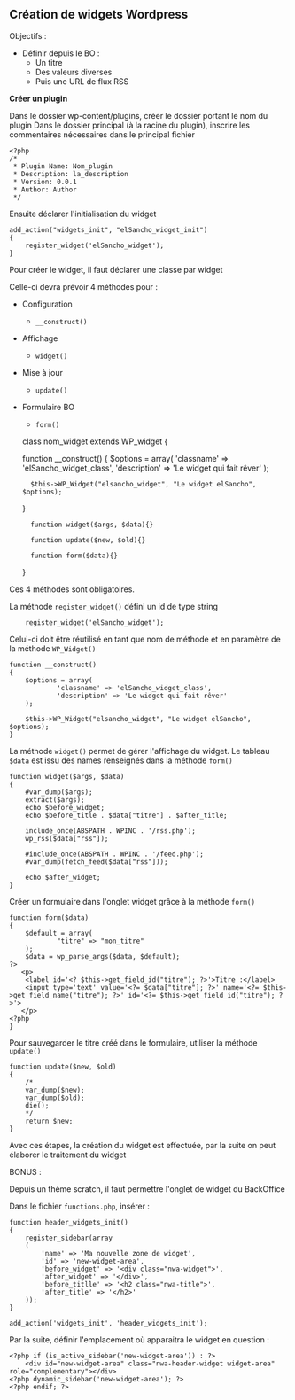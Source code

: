 Création de widgets Wordpress
-

Objectifs : 

* Définir depuis le BO :
    * Un titre
    * Des valeurs diverses
    * Puis une URL de flux RSS
    

__Créer un plugin__

Dans le dossier wp-content/plugins, créer le dossier portant le nom du plugin
Dans le dossier principal (à la racine du plugin), inscrire les commentaires nécessaires dans le principal fichier

    <?php
    /*
     * Plugin Name: Nom_plugin
     * Description: la_description
     * Version: 0.0.1
     * Author: Author
     */
     
Ensuite déclarer l'initialisation du widget

    add_action("widgets_init", "elSancho_widget_init")
    {
        register_widget('elSancho_widget');
    }

Pour créer le widget, il faut déclarer une classe par widget

Celle-ci devra prévoir 4 méthodes pour :
* Configuration
    * `__construct()`
* Affichage
    * `widget()`
* Mise à jour
    * `update()`
* Formulaire BO
    * `form()`
    


    class nom_widget extends WP_widget
    {
    
    function __construct()
    {
        $options = array(
                'classname' => 'elSancho_widget_class',
                'description' => 'Le widget qui fait rêver'
        );

        $this->WP_Widget("elsancho_widget", "Le widget elSancho", $options);
    }
        
        function widget($args, $data){}
        
        function update($new, $old){}
        
        function form($data){}
    }
    
Ces 4 méthodes sont obligatoires.

La méthode `register_widget()` défini un id de type string

        register_widget('elSancho_widget');
        
Celui-ci doit être réutilisé en tant que nom de méthode et en paramètre de la méthode `WP_Widget()`

    function __construct()
    {
        $options = array(
                'classname' => 'elSancho_widget_class',
                'description' => 'Le widget qui fait rêver'
        );

        $this->WP_Widget("elsancho_widget", "Le widget elSancho", $options);
    }
    

La méthode `widget()` permet de gérer l'affichage du widget.
Le tableau `$data` est issu des names renseignés dans la méthode `form()`

    function widget($args, $data)
    {
        #var_dump($args);
        extract($args);
        echo $before_widget;
        echo $before_title . $data["titre"] . $after_title;

        include_once(ABSPATH . WPINC . '/rss.php');
        wp_rss($data["rss"]);

        #include_once(ABSPATH . WPINC . '/feed.php');
        #var_dump(fetch_feed($data["rss"]));

        echo $after_widget;
    }

Créer un formulaire dans l'onglet widget grâce à la méthode `form()`

    function form($data)
    {
        $default = array(
                "titre" => "mon_titre"
        );
        $data = wp_parse_args($data, $default);
    ?>
       <p>
        <label id='<? $this->get_field_id("titre"); ?>'>Titre :</label>
        <input type='text' value='<?= $data["titre"]; ?>' name='<?= $this->get_field_name("titre"); ?>' id='<?= $this->get_field_id("titre"); ?>'>
       </p>
    <?php
    }

Pour sauvegarder le titre créé dans le formulaire, utiliser la méthode `update()`

    function update($new, $old)
    {
        /*
        var_dump($new);
        var_dump($old);
        die();
        */
        return $new;
    }
    
Avec ces étapes, la création du widget est effectuée, par la suite on peut élaborer le traitement du widget


BONUS : 

Depuis un thème scratch, il faut permettre l'onglet de widget du BackOffice

Dans le fichier `functions.php`, insérer :

    function header_widgets_init()
    {
        register_sidebar(array
        (
            'name' => 'Ma nouvelle zone de widget',
            'id' => 'new-widget-area',
            'before_widget' => '<div class="nwa-widget">',
            'after_widget' => '</div>',
            'before_titlle' => '<h2 class="nwa-title">',
            'after_title' => '</h2>'
        ));
    }
    
    add_action('widgets_init', 'header_widgets_init');
    
Par la suite, définir l'emplacement où apparaitra le widget en question :

    <?php if (is_active_sidebar('new-widget-area')) : ?>
        <div id="new-widget-area" class="nwa-header-widget widget-area" role="complementary"></div>
    <?php dynamic_sidebar('new-widget-area'); ?>
    <?php endif; ?>